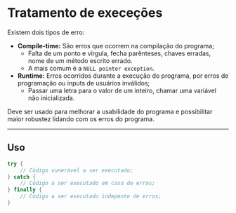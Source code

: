 # Tratamento de execeções

Existem dois tipos de erro:

* **Compile-time:** São erros que ocorrem na compilação do programa;
  * Falta de um ponto e vírgula, fecha parênteses, chaves erradas, nome de um método escrito errado.
  * A mais comum é a `NULL pointer exception`.
* **Runtime:** Erros ocorridos durante a execução do programa, por erros de programação ou inputs de usuários inválidos;
  * Passar uma letra para o valor de um inteiro, chamar uma variável não inicializada.

Deve ser usado para melhorar a usabilidade do programa e possibilitar maior robustez lidando com os erros do programa.

---

## Uso

```java
try {
    // Código vunerável a ser executado;
} catch {
    // Código a ser executado em caso de erros;
} finally {
    // Código a ser executado indepente de erros;
}
```
